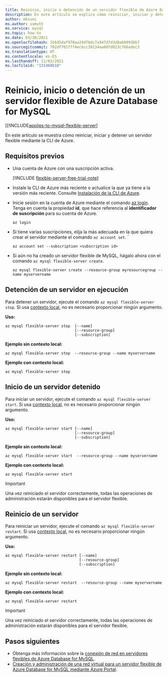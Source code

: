 ```yaml
---
title: Reinicio, inicio o detención de un servidor flexible de Azure Database for MySQL mediante Azure Portal
description: En este artículo se explica cómo reiniciar, iniciar y detener operaciones en Azure Database for MySQL mediante la CLI de Azure.
author: mksuni
ms.author: sumuth
ms.service: mysql
ms.topic: how-to
ms.date: 03/30/2021
ms.openlocfilehash: 31645daf978aa24dfbdc7a947d7d3d8a609936b7
ms.sourcegitcommit: 702df701fff4ec6cc39134aa607d023c766adec3
ms.translationtype: HT
ms.contentlocale: es-ES
ms.lasthandoff: 11/03/2021
ms.locfileid: "131460610"
---
```

# <a name="restartstopstart-an-azure-database-for-mysql-flexible-server"></a>Reinicio, inicio o detención de un servidor flexible de Azure Database for MySQL

[[!INCLUDE[applies-to-mysql-flexible-server](../includes/applies-to-mysql-flexible-server.md)]

En este artículo se muestra cómo reiniciar, iniciar y detener un servidor flexible mediante la CLI de Azure.

## <a name="prerequisites"></a>Requisitos previos

- Una cuenta de Azure con una suscripción activa. 

    [!INCLUDE [flexible-server-free-trial-note](../includes/flexible-server-free-trial-note.md)]
- Instale la CLI de Azure más reciente o actualice la que ya tiene a la versión más reciente. Consulte [Instalación de la CLI de Azure](/cli/azure/install-azure-cli).
-  Inicie sesión en la cuenta de Azure mediante el comando [az login](/cli/azure/reference-index#az_login). Tenga en cuenta la propiedad **id**, que hace referencia al **identificador de suscripción** para su cuenta de Azure.

    ```azurecli-interactive
    az login
    ````

- Si tiene varias suscripciones, elija la más adecuada en la que quiera crear el servidor mediante el comando ```az account set```.
`
    ```azurecli
    az account set --subscription <subscription id>
    ```

- Si aún no ha creado un servidor flexible de MySQL, hágalo ahora con el comando ```az mysql flexible-server create```.

    ```azurecli
    az mysql flexible-server create --resource-group myresourcegroup --name myservername
    ```

## <a name="stop-a-running-server"></a>Detención de un servidor en ejecución
Para detener un servidor, ejecute el comando ```az mysql flexible-server stop```. Si usa [contexto local](/cli/azure/config/param-persist), no es necesario proporcionar ningún argumento.

**Uso:**
```azurecli
az mysql flexible-server stop  [--name]
                               [--resource-group]
                               [--subscription]
```

**Ejemplo sin contexto local:**
```azurecli
az mysql flexible-server stop  --resource-group --name myservername
```

**Ejemplo con contexto local:**
```azurecli
az mysql flexible-server stop
```

## <a name="start-a-stopped-server"></a>Inicio de un servidor detenido
Para iniciar un servidor, ejecute el comando ```az mysql flexible-server start```. Si usa [contexto local](/cli/azure/config/param-persist), no es necesario proporcionar ningún argumento.

**Uso:**
```azurecli
az mysql flexible-server start [--name]
                               [--resource-group]
                               [--subscription]
```

**Ejemplo sin contexto local:**
```azurecli
az mysql flexible-server start  --resource-group --name myservername
```

**Ejemplo con contexto local:**
```azurecli
az mysql flexible-server start
```

> [!IMPORTANT]
>Una vez reiniciado el servidor correctamente, todas las operaciones de administración estarán disponibles para el servidor flexible.

## <a name="restart-a-server"></a>Reinicio de un servidor
Para reiniciar un servidor, ejecute el comando ```az mysql flexible-server restart```. Si usa [contexto local](/cli/azure/config/param-persist), no es necesario proporcionar ningún argumento.

**Uso:**
```azurecli
az mysql flexible-server restart [--name]
                                 [--resource-group]
                                 [--subscription]
```

**Ejemplo sin contexto local:**
```azurecli
az mysql flexible-server restart  --resource-group --name myservername
```

**Ejemplo con contexto local:**
```azurecli
az mysql flexible-server restart
```


> [!IMPORTANT]
>Una vez reiniciado el servidor correctamente, todas las operaciones de administración estarán disponibles para el servidor flexible.

## <a name="next-steps"></a>Pasos siguientes
- Obtenga más información sobre la [conexión de red en servidores flexibles de Azure Database for MySQL](./concepts-networking.md).
- [Creación y administración de una red virtual para un servidor flexible de Azure Database for MySQL mediante Azure Portal](./how-to-manage-virtual-network-portal.md).

